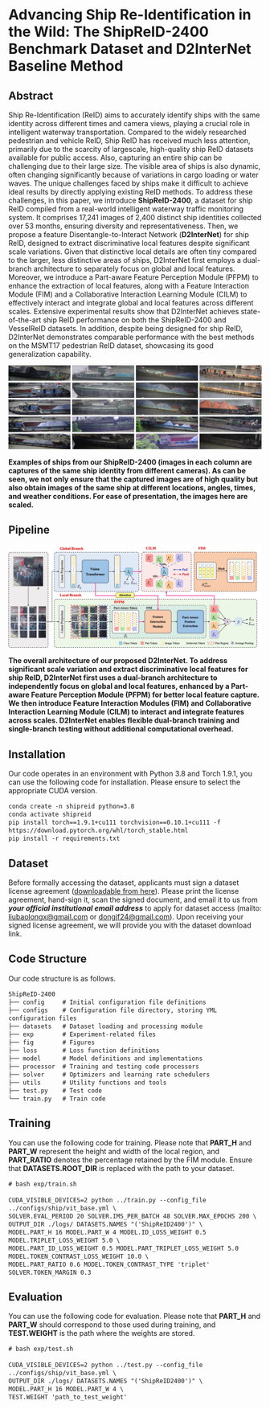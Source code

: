 # Advancing Ship Re-Identification in the Wild: The ShipReID-2400 Benchmark Dataset and D2InterNet Baseline Method

## Abstract

Ship Re-Identification (ReID) aims to accurately identify ships with the same identity across different times and camera views, playing a crucial role in intelligent waterway transportation. Compared to the widely researched pedestrian and vehicle ReID, Ship ReID has received much less attention, primarily due to the scarcity of largescale, high-quality ship ReID datasets available for public access. Also, capturing an entire ship can be challenging due to their large size. The visible area of ships is also dynamic, often changing significantly because of variations in cargo loading or water waves. The unique challenges faced by ships make it difficult to achieve ideal results by directly applying existing ReID methods. To address these challenges, in this paper, we introduce **ShipReID-2400**, a dataset for ship ReID compiled from a real-world intelligent waterway traffic monitoring system. It comprises 17,241 images of 2,400 distinct ship identities collected over 53 months, ensuring diversity and representativeness. Then, we propose a feature Disentangle-to-Interact Network (**D2InterNet**) for ship ReID, designed to extract discriminative local features despite significant scale variations. Given that distinctive local details are often tiny compared to the larger, less distinctive areas of ships, D2InterNet first employs a dual-branch architecture to separately focus on global and local features. Moreover, we introduce a Part-aware Feature Perception Module (PFPM) to enhance the extraction of local features, along with a Feature Interaction Module (FIM) and a Collaborative Interaction Learning Module (CILM) to effectively interact and integrate global and local features across different scales. Extensive experimental results show that D2InterNet achieves state-of-the-art ship ReID performance on both the ShipReID-2400 and VesselReID datasets. In addition, despite being designed for ship ReID, D2InterNet demonstrates comparable performance with the best methods on the MSMT17 pedestrian ReID dataset, showcasing its good generalization capability.

![eg](https://github.com/HuiGuanLab/ShipReID-2400/blob/main/fig/eg.jpg)

**Examples of ships from our ShipReID-2400 (images in each column are captures of the same ship identity from different cameras). As can be seen, we not only ensure that the captured images are of high quality but also obtain images of the same ship at different locations, angles, times, and weather conditions. For ease of presentation, the images here are scaled.**

## Pipeline

![baseline](https://github.com/HuiGuanLab/ShipReID-2400/blob/main/fig/baseline.jpg)

**The overall architecture of our proposed D2InterNet. To address significant scale variation and extract discriminative local features for ship ReID, D2InterNet first uses a dual-branch architecture to independently focus on global and local features, enhanced by a Part-aware Feature Perception Module (PFPM) for better local feature capture. We then introduce Feature Interaction Modules (FIM) and Collaborative Interaction Learning Module (CILM) to interact and integrate features across scales. D2InterNet enables flexible dual-branch training and single-branch testing without additional computational overhead.**

## Installation

Our code operates in an environment with Python 3.8 and Torch 1.9.1, you can use the following code for installation. Please ensure to select the appropriate CUDA version.

```shell
conda create -n shipreid python=3.8
conda activate shipreid
pip install torch==1.9.1+cu111 torchvision==0.10.1+cu111 -f https://download.pytorch.org/whl/torch_stable.html
pip install -r requirements.txt
```

## Dataset

Before formally accessing the dataset, applicants must sign a dataset license agreement ([downloadable from here](URL "https://github.com/HuiGuanLab/ShipReID-2400/blob/main/ShipReID-2400%20Dataset%20License%20Agreement.pdf")). Please print the license agreement, hand-sign it, scan the signed document, and email it to us from ***your official institutional email address*** to apply for dataset access (mailto: liubaolongx@gmail.com or dongjf24@gmail.com). Upon receiving your signed license agreement, we will provide you with the dataset download link.

## Code Structure

Our code structure is as follows.

```shell
ShipReID-2400
├── config     # Initial configuration file definitions
├── configs    # Configuration file directory, storing YML configuration files
├── datasets   # Dataset loading and processing module
├── exp        # Experiment-related files
├── fig        # Figures
├── loss       # Loss function definitions
├── model      # Model definitions and implementations
├── processor  # Training and testing code processors
├── solver     # Optimizers and learning rate schedulers
├── utils      # Utility functions and tools
├── test.py    # Test code
└── train.py   # Train code
```

## Training

You can use the following code for training. Please note that **PART_H** and **PART_W** represent the height and width of the local region, and **PART_RATIO** denotes the percentage retained by the FIM module. Ensure that **DATASETS.ROOT_DIR** is replaced with the path to your dataset.

```shell
# bash exp/train.sh

CUDA_VISIBLE_DEVICES=2 python ../train.py --config_file ../configs/ship/vit_base.yml \
SOLVER.EVAL_PERIOD 20 SOLVER.IMS_PER_BATCH 48 SOLVER.MAX_EPOCHS 200 \
OUTPUT_DIR ./logs/ DATASETS.NAMES "('ShipReID2400')" \
MODEL.PART_H 16 MODEL.PART_W 4 MODEL.ID_LOSS_WEIGHT 0.5 MODEL.TRIPLET_LOSS_WEIGHT 5.0 \
MODEL.PART_ID_LOSS_WEIGHT 0.5 MODEL.PART_TRIPLET_LOSS_WEIGHT 5.0 MODEL.TOKEN_CONTRAST_LOSS_WEIGHT 10.0 \
MODEL.PART_RATIO 0.6 MODEL.TOKEN_CONTRAST_TYPE 'triplet' SOLVER.TOKEN_MARGIN 0.3
```

## Evaluation

You can use the following code for evaluation. Please note that **PART_H** and **PART_W** should correspond to those used during training, and **TEST.WEIGHT** is the path where the weights are stored.

```shell
# bash exp/test.sh

CUDA_VISIBLE_DEVICES=2 python ../test.py --config_file ../configs/ship/vit_base.yml \
OUTPUT_DIR ./logs/ DATASETS.NAMES "('ShipReID2400')" \
MODEL.PART_H 16 MODEL.PART_W 4 \
TEST.WEIGHT 'path_to_test_weight'
```
